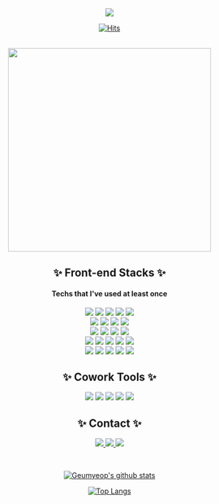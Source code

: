 <div align="center">
  <img src="https://capsule-render.vercel.app/api?type=waving&color=B3CBED&height=250&section=header&text=HELLO!&fontSize=50&fontColor=fff&desc=Geumyeop's%20GitHub:D&fontAlignY=40&descSize=30&descAlignY=60&animation=twinkling" />
  
  <br />
  
  [![Hits](https://hits.seeyoufarm.com/api/count/incr/badge.svg?url=https%3A%2F%2Fgithub.com%2FDevYBecca&count_bg=%23B3CBED&title_bg=%230F1738&icon=googlefit.svg&icon_color=%23E7E7E7&title=hits&edge_flat=false)](https://github.com/DevYBecca)

  <br />
  
<img src="https://github.com/DevYBecca/DevYBecca/assets/125433485/2bc112e5-d0ea-4718-95a7-a9996b93cc84" height=400 />

  <br />
  
 ## ✨ Front-end Stacks ✨
 #### Techs that I've used at least once
<img src="https://img.shields.io/badge/HTML5-E34F26?style=flat-logo&logo=HTML5&logoColor=white" />
<img src="https://img.shields.io/badge/CSS3-1572B6?style=flat-logo&logo=CSS3&logoColor=white" />
<img src="https://img.shields.io/badge/JavaScript-F7DF1E?style=flat-logo&logo=JavaScript&logoColor=white" />
<img src="https://img.shields.io/badge/TypeScript-3178C6?style=flat-logo&logo=TypeScript&logoColor=white" />
<img src="https://img.shields.io/badge/React-61DAFB?style=flat-logo&logo=React&logoColor=white" />

<br />

<img src="https://img.shields.io/badge/SCSS-CC6699?style=flat-logo&logo=Sass&logoColor=white" />
<img src="https://img.shields.io/badge/Styled%20Components-DB7093?style=flat-logo&logo=StyledComponents&logoColor=white" />
<img src="https://img.shields.io/badge/Ant%20Design-0170FE?style=flat-logo&logo=AntDesign&logoColor=white" />
<img src="https://img.shields.io/badge/Chart.js-FF6384?style=flat-logo&logo=Chart.js&logoColor=white" />

<br />

<img src="https://img.shields.io/badge/Axios-5A29E4?style=flat-logo&logo=Axios&logoColor=white" />
<img src="https://img.shields.io/badge/Redux-764ABC?style=flat-logo&logo=Redux&logoColor=white" />
<img src="https://img.shields.io/badge/Recoil-3578E5?style=flat-logo&logo=Recoil&logoColor=white" />
<img src="https://img.shields.io/badge/React%20Cookie-FF4154?style=flat-logo&logo=ReactCookie&logoColor=white" />

<br />

<img src="https://img.shields.io/badge/npm-CB3837?style=flat-logo&logo=npm&logoColor=white" />
<img src="https://img.shields.io/badge/Create%20React%20App-09D3AC?style=flat-logo&logo=CreateReactApp&logoColor=white" />
<img src="https://img.shields.io/badge/Vite-646CFF?style=flat-logo&logo=Vite&logoColor=white" />
<img src="https://img.shields.io/badge/Prettier-F7B93E?style=flat-logo&logo=Prettier&logoColor=white" />
<img src="https://img.shields.io/badge/ESLint-4B32C3?style=flat-logo&logo=ESLint&logoColor=white" />

<br />

<img src="https://img.shields.io/badge/Git-F05032?style=flat-logo&logo=Git&logoColor=white" />
<img src="https://img.shields.io/badge/GitHub-181717?style=flat-logo&logo=GitHub&logoColor=white" />
<img src="https://img.shields.io/badge/Visual%20Studio%20Code-007ACC?style=flat-logo&logo=VisualStudioCode&logoColor=white" />
<img src="https://img.shields.io/badge/Netlify-00C7B7?style=flat-logo&logo=Netlify&logoColor=white" />
<img src="https://img.shields.io/badge/Vercel-000?style=flat-logo&logo=Vercel&logoColor=white" />

<br />

## ✨ Cowork Tools ✨
<img src="https://img.shields.io/badge/Figma-F24E1E?style=flat-logo&logo=Figma&logoColor=white" />
<img src="https://img.shields.io/badge/Miro-050038?style=flat-logo&logo=Miro&logoColor=white" />
<img src="https://img.shields.io/badge/Slack-4A154B?style=flat-logo&logo=Slack&logoColor=white" />
<img src="https://img.shields.io/badge/Notion-000?style=flat-logo&logo=Notion&logoColor=white" />
<img src="https://img.shields.io/badge/Zoom-2D8CFF?style=flat-logo&logo=Zoom&logoColor=white" />

<br />

## ✨ Contact ✨
<a href="/" target="_blank"><img src="https://img.shields.io/badge/Study%20Note-B3CBED?style=flat-logo&logo=Notion&logoColor=white" />
<a href="/" target="_blank"><img src="https://img.shields.io/badge/PortFolio-0F1738?style=flat-logo&logo=AerLingus&logoColor=white" />
<a href="mailto:yoongy3333@gmail.com" target="_blank"><img src="https://img.shields.io/badge/Gmail-EA4335?style=flat-logo&logo=Gmail&logoColor=white" />

<br />

</div>

<div align="center">

  [![Geumyeop's github stats](https://github-readme-stats.vercel.app/api?username=DevYBecca&custom_title=Geumyeop's%20GitHub👩🏻‍💻&bg_color=80,B3CBED,fff&title_color=fff&text_color=0F1738)](https://github.com/anuraghazra/github-readme-stats)

  [![Top Langs](https://github-readme-stats.vercel.app/api/top-langs/?username=DevYBecca&bg_color=70,B3CBED,fff&title_color=fff&text_color=0F1738&layout=compact)](https://github.com/anuraghazra/github-readme-stats)

</div>
